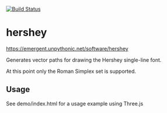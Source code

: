[![Build Status](https://travis-ci.org/bjnortier/hershey.png?branch=master)](https://travis-ci.org/bjnortier/hershey)

# hershey

https://emergent.unpythonic.net/software/hershey

Generates vector paths for drawing the Hershey single-line font.

At this point only the Roman Simplex set is supported.

## Usage

See demo/index.html for a usage example using Three.js
